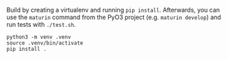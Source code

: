 <!--
 Copyright 2022 Jeffrey M Hodges.
 SPDX-License-Identifier: Apache-2.0
-->


Build by creating a virtualenv and running `pip install`. Afterwards, you can
use the `maturin` command from the PyO3 project (e.g. `maturin develop`) and run
tests with `./test.sh`.

```
python3 -m venv .venv
source .venv/bin/activate
pip install .
```
